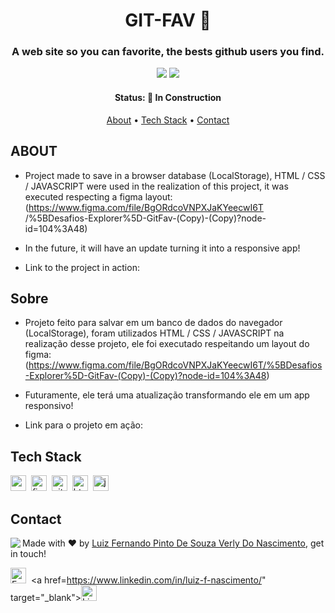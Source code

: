 <h1 align="center">
	GIT-FAV 🌠
</h1>

<h3 align="center">
	A web site so you can favorite, the bests github users you find.
</h3>

<p align="center">
	<img src="https://img.shields.io/badge/PRs-welcome-brightgreen.svg?style=flat-square"/>
	<img src="https://img.shields.io/github/languages/count/Luizfpsvn/GIT-FAV?color=green"/>
</p>

<h4 align="center">
	Status: 🚧 In Construction
</h4>

<p align="center">
	<a href="#about">About</a> •
	<a href="#tech-stack">Tech Stack</a> •
	<a href="#contact">Contact</a> 
</p>

## ABOUT
- Project made to save in a browser database (LocalStorage), HTML / CSS / JAVASCRIPT were used in the realization of this project, it was executed respecting a figma layout: (https://www.figma.com/file/BgORdcoVNPXJaKYeecwI6T /%5BDesafios-Explorer%5D-GitFav-(Copy)-(Copy)?node-id=104%3A48)

- In the future, it will have an update turning it into a responsive app!

- Link to the project in action:

## Sobre
- Projeto feito para salvar em um banco de dados do navegador (LocalStorage), foram utilizados HTML / CSS / JAVASCRIPT na realização desse projeto, ele foi executado respeitando um layout do figma: (https://www.figma.com/file/BgORdcoVNPXJaKYeecwI6T/%5BDesafios-Explorer%5D-GitFav-(Copy)-(Copy)?node-id=104%3A48)

- Futuramente, ele terá uma atualização transformando ele em um app responsivo!

- Link para o projeto em ação: 

## Tech Stack
<img src="https://img.shields.io/badge/Css3-05122A?style=flat&logo=css3" alt="css3 Badge" height="25">&nbsp;
<img src="https://img.shields.io/badge/Figma-05122A?style=flat&logo=figma" alt="figma Badge" height="25">&nbsp;
<img src="https://img.shields.io/badge/Git-05122A?style=flat&logo=git" alt="git Badge" height="25">&nbsp;
<img src="https://img.shields.io/badge/Html5-05122A?style=flat&logo=html5" alt="html5 Badge" height="25">&nbsp;
<img src="https://img.shields.io/badge/Javascript-05122A?style=flat&logo=javascript" alt="javascript Badge" height="25">&nbsp;

## Contact
<img align="left" src="https://avatars.githubusercontent.com/Luizfpsvn?size=100">

Made with ❤️ by [Luiz Fernando Pinto De Souza Verly Do Nascimento](https://github.com/Luizfpsvn), get in touch!

<a href="mailto:luizfernando.cg@hotmail.com" target="_blank"><img src="https://img.shields.io/badge/Email-D14836?style=flat&logo=gmail&logoColor=white" alt="Email Badge" height="25"></a>&nbsp;
<a href=https://www.linkedin.com/in/luiz-f-nascimento/" target="_blank"><img src="https://img.shields.io/badge/Linkedin-0077B5?style=flat&logo=linkedin&logoColor=white" alt="LinkedIn Badge" height="25"></a>&nbsp;

<br clear="left"/>
